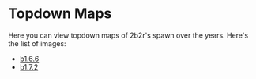 # Topdown Maps

Here you can view topdown maps of 2b2r's spawn over the years. Here's the list of images:

+ [b1.6.6](b1.6.6.png)
+ [b1.7.2](b1.7.2.png)
